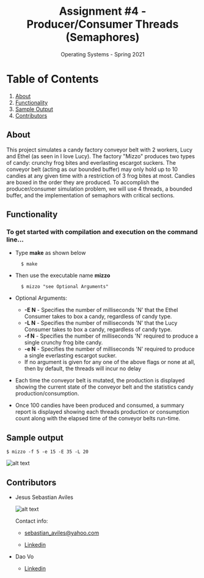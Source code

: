 <h1 align="center">Assignment #4 - Producer/Consumer Threads (Semaphores)</h1>

<div align="center">Operating Systems - Spring 2021</div>

# Table of Contents

1. [About](https://github.com/JsAviles/SDSU_Projects/tree/main/CS570_OperatingSystems/A4-Producer_Consumer_threads#about)
2. [Functionality](https://github.com/JsAviles/SDSU_Projects/tree/main/CS570_OperatingSystems/A4-Producer_Consumer_threads#Functionality)
3. [Sample Output](https://github.com/JsAviles/SDSU_Projects/tree/main/CS570_OperatingSystems/A4-Producer_Consumer_threads#Sample-output)
4. [Contributors](https://github.com/JsAviles/SDSU_Projects/tree/main/CS570_OperatingSystems/A4-Producer_Consumer_threads#Contributors)

## About

This project simulates a candy factory conveyor belt with 2 workers, Lucy and Ethel (as seen in I love Lucy). The factory "Mizzo" produces two types of candy: crunchy frog bites and everlasting escargot suckers. The conveyor belt (acting as our bounded buffer) may only hold up to 10 candies at any given time with a restriction of 3 frog bites at most. Candies are boxed in the order they are produced. To accomplish the producer/consumer simulation problem, we will use 4 threads, a bounded buffer, and the implementation of semaphors with critical sections.

## Functionality

### To get started with compilation and execution on the command line...

* Type **make** as shown below

        $ make

* Then use the executable name **mizzo**

        $ mizzo "see Optional Arguments"
    
* Optional Arguments:

    * **-E N** - Specifies the number of milliseconds 'N' that the Ethel Consumer takes to box a candy, regardless of candy type.
    * **-L N** - Specifies the number of milliseconds 'N' that the Lucy Consumer takes to box a candy, regardless of candy type.
    * **-f N** - Specifies the number of milliseconds 'N' required to produce a single crunchy frog bite candy.
    * **-e N** - Specifies the number of milliseconds 'N' required to produce a single everlasting escargot sucker.
    * If no argument is given for any one of the above flags or none at all, then by default, the threads will incur no delay

* Each time the conveyor belt is mutated, the production is displayed showing the current state of the conveyor belt and the statistics candy production/consumption.

* Once 100 candies have been produced and consumed, a summary report is displayed showing each threads production or consumption count along with the elapsed time of the conveyor belts run-time.

## Sample output

    $ mizzo -f 5 -e 15 -E 35 -L 20

![alt text](https://i.gyazo.com/36be930a952addf92ac115d099da2e18.png)

## Contributors

* Jesus Sebastian Aviles

    ![alt text](https://i.gyazo.com/30c872a61a8257508866840b44592530.png)

    Contact info:

    * sebastian_aviles@yahoo.com

    * [Linkedin](https://www.linkedin.com/in/sebastian-aviles-215b3471/)

* Dao Vo

    * [Linkedin](https://www.linkedin.com/in/dao-vo-07673b1b8/)
